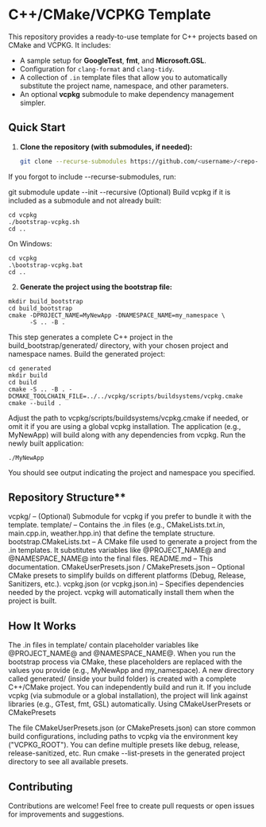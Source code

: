 # C++/CMake/VCPKG Template

This repository provides a ready-to-use template for C++ projects based on CMake and VCPKG. It includes:

- A sample setup for **GoogleTest**, **fmt**, and **Microsoft.GSL**.
- Configuration for `clang-format` and `clang-tidy`.
- A collection of `.in` template files that allow you to automatically substitute the project name, namespace, and other parameters.
- An optional **vcpkg** submodule to make dependency management simpler.

## Quick Start

1. **Clone the repository (with submodules, if needed):**
   ```bash
   git clone --recurse-submodules https://github.com/<username>/<repo-name>.git
   ```
If you forgot to include --recurse-submodules, run:

git submodule update --init --recursive
(Optional) Build vcpkg if it is included as a submodule and not already built:
```
cd vcpkg
./bootstrap-vcpkg.sh
cd ..
```
On Windows:
```
cd vcpkg
.\bootstrap-vcpkg.bat
cd ..
```
2. **Generate the project using the bootstrap file:**
```
mkdir build_bootstrap
cd build_bootstrap
cmake -DPROJECT_NAME=MyNewApp -DNAMESPACE_NAME=my_namespace \
      -S .. -B .
```
This step generates a complete C++ project in the build_bootstrap/generated/ directory, with your chosen project and namespace names.
Build the generated project:
```
cd generated
mkdir build
cd build
cmake -S .. -B . -DCMAKE_TOOLCHAIN_FILE=../../vcpkg/scripts/buildsystems/vcpkg.cmake
cmake --build .
```
Adjust the path to vcpkg/scripts/buildsystems/vcpkg.cmake if needed, or omit it if you are using a global vcpkg installation. The application (e.g., MyNewApp) will build along with any dependencies from vcpkg.
Run the newly built application:
```
./MyNewApp
```
You should see output indicating the project and namespace you specified.
## Repository Structure**

vcpkg/ – (Optional) Submodule for vcpkg if you prefer to bundle it with the template.
template/ – Contains the .in files (e.g., CMakeLists.txt.in, main.cpp.in, weather.hpp.in) that define the template structure.
bootstrap.CMakeLists.txt – A CMake file used to generate a project from the .in templates. It substitutes variables like @PROJECT_NAME@ and @NAMESPACE_NAME@ into the final files.
README.md – This documentation.
CMakeUserPresets.json / CMakePresets.json – Optional CMake presets to simplify builds on different platforms (Debug, Release, Sanitizers, etc.).
vcpkg.json (or vcpkg.json.in) – Specifies dependencies needed by the project. vcpkg will automatically install them when the project is built.

## How It Works

The .in files in template/ contain placeholder variables like @PROJECT_NAME@ and @NAMESPACE_NAME@.
When you run the bootstrap process via CMake, these placeholders are replaced with the values you provide (e.g., MyNewApp and my_namespace).
A new directory called generated/ (inside your build folder) is created with a complete C++/CMake project. You can independently build and run it.
If you include vcpkg (via submodule or a global installation), the project will link against libraries (e.g., GTest, fmt, GSL) automatically.
Using CMakeUserPresets or CMakePresets

The file CMakeUserPresets.json (or CMakePresets.json) can store common build configurations, including paths to vcpkg via the environment key ("VCPKG_ROOT").
You can define multiple presets like debug, release, release-sanitized, etc.
Run cmake --list-presets in the generated project directory to see all available presets.

## Contributing

Contributions are welcome! Feel free to create pull requests or open issues for improvements and suggestions.
